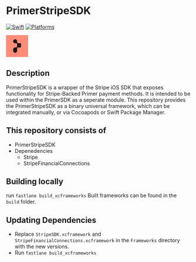# PrimerStripeSDK

[![Swift](https://img.shields.io/badge/Swift-5.4_5.5_5.6-orange?style=flat-square)](https://img.shields.io/badge/Swift-5.4_5.5_5.6-Orange?style=flat-square)
[![Platforms](https://img.shields.io/badge/Platforms-iOS-yellowgreen?style=flat-square)](https://img.shields.io/badge/Platforms-iOS-Green?style=flat-square)

![Primer](./Resources/logo.png)

## Description

PrimerStripeSDK is a wrapper of the Stripe iOS SDK that exposes functionality for Stripe-Backed Primer payment methods. It is intended to be used within the PrimerSDK as a seperate module. This repository provides the PrimerStripeSDK as a binary universal framework, which can be integrated manually, or via Cocoapods or Swift Package Manager.

## This repository consists of
- PrimerStripeSDK
- Depenedencies
  - Stripe
  - StripeFinancialConnections

## Building locally
run `fastlane build_xcframeworks`
Built frameworks can be found in the `build` folder.

## Updating Dependencies
- Replace `StripeSDK.xcframework` and `StripeFinancialConnections.xcframework` in the `Frameworks` directory with the new versions.
- Run `fastlane build_xcframeworks`
